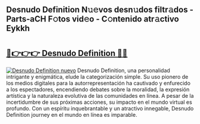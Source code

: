 ## Desnudo Definition N𝚞𝚎vos desn𝚞dos filtr𝚊dos - Parts-aCH F𝚘tos vid𝚎o - C𝚘ntenido atr𝚊ctivo Eykkh

# <h2><a href="http://mb6cnou.tromn.icu/?c=Desnudo+Definition">🔗👉👉👉 Desnudo Definition 🔗🔗</a></h2>

[![Desnudo Definition nuevo](https://i.imgur.com/pEAQMta.gif)](http://mb6cnou.tromn.icu/?c=Desnudo+Definition)
Desnudo Definition, una personalidad intrigante y enigmática, elude la categorización simple. Su uso pionero de los medios digitales para la autorrepresentación ha cautivado y enfurecido a los espectadores, encendiendo debates sobre la moralidad, la expresión artística y la naturaleza evolutiva de las comunidades en línea. A pesar de la incertidumbre de sus próximas acciones, su impacto en el mundo virtual es profundo. Con un espíritu inquebrantable y un atractivo innegable, Desnudo Definition journey en el mundo en línea es imparable.
